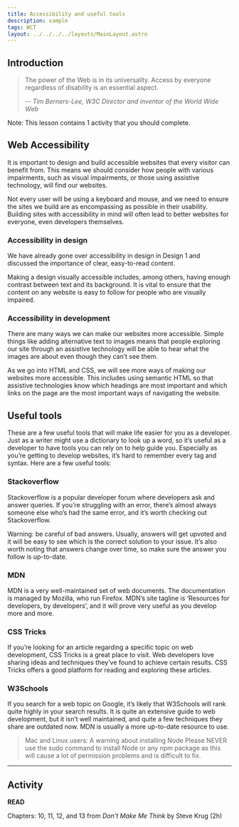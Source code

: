 ```yaml
---
title: Accessibility and useful tools
description: sample
tags: WCT
layout: ../../../../layouts/MainLayout.astro
---
```


## Introduction

> The power of the Web is in its universality. Access by everyone regardless of disability is an essential aspect.
>
> -- <cite>Tim Berners-Lee, W3C Director and inventor of the World Wide Web</cite>

Note: This lesson contains 1 activity that you should complete.

## Web Accessibility

It is important to design and build accessible websites that every visitor can benefit from. This means we should consider how people with various impairments, such as visual impairments, or those using assistive technology, will find our websites.

Not every user will be using a keyboard and mouse, and we need to ensure the sites we build are as encompassing as possible in their usability. Building sites with accessibility in mind will often lead to better websites for everyone, even developers themselves.

### Accessibility in design

We have already gone over accessibility in design in Design 1 and discussed the importance of clear, easy-to-read content.

Making a design visually accessible includes, among others, having enough contrast between text and its background. It is vital to ensure that the content on any website is easy to follow for people who are visually impaired.

### Accessibility in development

There are many ways we can make our websites more accessible. Simple things like adding alternative text to images means that people exploring our site through an assistive technology will be able to hear what the images are about even though they can’t see them.

As we go into HTML and CSS, we will see more ways of making our websites more accessible. This includes using semantic HTML so that assistive technologies know which headings are most important and which links on the page are the most important ways of navigating the website.

## Useful tools

These are a few useful tools that will make life easier for you as a developer. Just as a writer might use a dictionary to look up a word, so it’s useful as a developer to have tools you can rely on to help guide you. Especially as you’re getting to develop websites, it’s hard to remember every tag and syntax. Here are a few useful tools:

### Stackoverflow

Stackoverflow is a popular developer forum where developers ask and answer queries. If you’re struggling with an error, there’s almost always someone else who’s had the same error, and it’s worth checking out Stackoverflow.

Warning: be careful of bad answers. Usually, answers will get upvoted and it will be easy to see which is the correct solution to your issue. It’s also worth noting that answers change over time, so make sure the answer you follow is up-to-date.

### MDN

MDN is a very well-maintained set of web documents. The documentation is managed by Mozilla, who run Firefox. MDN’s site tagline is ‘Resources for developers, by developers’, and it will prove very useful as you develop more and more.

### CSS Tricks

If you’re looking for an article regarding a specific topic on web development, CSS Tricks is a great place to visit. Web developers love sharing ideas and techniques they’ve found to achieve certain results. CSS Tricks offers a good platform for reading and exploring these articles.

### W3Schools

If you search for a web topic on Google, it’s likely that W3Schools will rank quite highly in your search results. It is quite an extensive guide to web development, but it isn’t well maintained, and quite a few techniques they share are outdated now. MDN is usually a more up-to-date resource to use.

> Mac and Linux users: A warning about installing Node Please NEVER use the sudo command to install Node or any npm package as this will cause a lot of permission problems and is difficult to fix.

<hr>

## Activity

**READ**

Chapters: 10, 11, 12, and 13 from <i>Don’t Make Me Think</i> by Steve Krug (2h)
